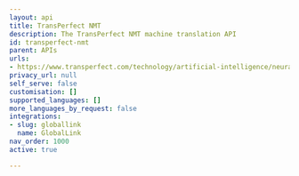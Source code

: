 ```yaml
---
layout: api
title: TransPerfect NMT
description: The TransPerfect NMT machine translation API
id: transperfect-nmt
parent: APIs
urls:
- https://www.transperfect.com/technology/artificial-intelligence/neural-machine-translation
privacy_url: null
self_serve: false
customisation: []
supported_languages: []
more_languages_by_request: false
integrations:
- slug: globallink
  name: GlobalLink
nav_order: 1000
active: true

---
```


